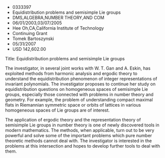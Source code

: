 
* 0333397
* Equidistribution problems and semisimple Lie groups
* DMS,ALGEBRA,NUMBER THEORY,AND COM
* 06/01/2003,03/07/2005
* Hee Oh,CA,California Institute of Technology
* Continuing Grant
* Tomek Bartoszynski
* 05/31/2007
* USD 142,602.00

Title: Equidistribution problems and semisimple Lie groups

The investigator, in several joint works with W. T. Gan and A. Eskin, has
exploited methods from harmonic analysis and ergodic theory to understand the
equidistribution phenomenon of integer representations of invariant polynomials.
The investigator proposes to continue her study on equidistribution questions on
homogeneous spaces of semisimple Lie groups, especially those connected with
problems in number theory and geometry. For example, the problem of
understanding compact maximal flats in Riemannian symmetric space or orbits of
lattices in various homogeneous spaces of Lie groups are of interest.

The application of ergodic theory and the representation theory of semisimple
Lie groups in number theory is one of newly discovered tools in modern
mathematics. The methods, when applicable, turn out to be very powerful and
solve some of the important problems which pure number theoretic methods cannot
deal with. The investigator is interested in the problems at this intersection
and hopes to develop further tools to deal with them.


